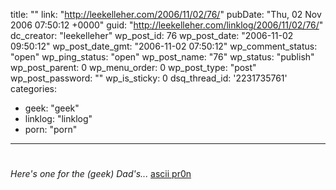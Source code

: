 title: ""
link: "http://leekelleher.com/2006/11/02/76/"
pubDate: "Thu, 02 Nov 2006 07:50:12 +0000"
guid: "http://leekelleher.com/linklog/2006/11/02/76/"
dc_creator: "leekelleher"
wp_post_id: 76
wp_post_date: "2006-11-02 09:50:12"
wp_post_date_gmt: "2006-11-02 07:50:12"
wp_comment_status: "open"
wp_ping_status: "open"
wp_post_name: "76"
wp_status: "publish"
wp_post_parent: 0
wp_menu_order: 0
wp_post_type: "post"
wp_post_password: ""
wp_is_sticky: 0
dsq_thread_id: '2231735761'
categories:
  - geek: "geek"
  - linklog: "linklog"
  - porn: "porn"

---

# 

<em>Here's one for the (geek) Dad's...</em> <a href="http://www.asciipr0n.com/">ascii pr0n</a>